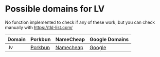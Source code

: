 # Possible domains for LV

No function implemented to check if any of these work, but you can check manually with https://tld-list.com/

| Domain | Porkbun | NameCheap | Google Domains |
|---|---|---|---|
| .lv | [Porkbun](https://porkbun.com/checkout/search?prb=e814663da1&tlds=&idnLanguage=&search=search&q=.lv) | [Namecheap](https://www.namecheap.com/domains/registration/results/?domain=.lv) | [Google](https://domains.google.com/registrar/search?searchTerm=.lv) |
